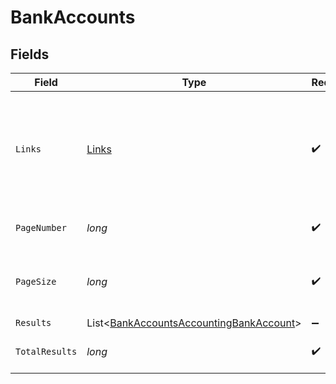 # BankAccounts


## Fields

| Field                                                                                               | Type                                                                                                | Required                                                                                            | Description                                                                                         | Example                                                                                             |
| --------------------------------------------------------------------------------------------------- | --------------------------------------------------------------------------------------------------- | --------------------------------------------------------------------------------------------------- | --------------------------------------------------------------------------------------------------- | --------------------------------------------------------------------------------------------------- |
| `Links`                                                                                             | [Links](../../Models/Shared/Links.md)                                                               | :heavy_check_mark:                                                                                  | N/A                                                                                                 | {<br/>"self": {<br/>"href": "/companies"<br/>},<br/>"current": {<br/>"href": "/companies?page=1\u0026pageSize=10"<br/>}<br/>} |
| `PageNumber`                                                                                        | *long*                                                                                              | :heavy_check_mark:                                                                                  | Current page number.                                                                                |                                                                                                     |
| `PageSize`                                                                                          | *long*                                                                                              | :heavy_check_mark:                                                                                  | Number of items to return in results array.                                                         |                                                                                                     |
| `Results`                                                                                           | List<[BankAccountsAccountingBankAccount](../../Models/Shared/BankAccountsAccountingBankAccount.md)> | :heavy_minus_sign:                                                                                  | N/A                                                                                                 |                                                                                                     |
| `TotalResults`                                                                                      | *long*                                                                                              | :heavy_check_mark:                                                                                  | Total number of items.                                                                              |                                                                                                     |